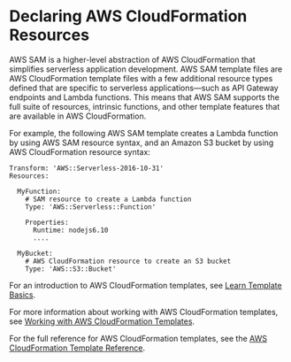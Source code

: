 # Declaring AWS CloudFormation Resources<a name="appendix-appendix-sam-templates-and-cf-templates"></a>

AWS SAM is a higher\-level abstraction of AWS CloudFormation that simplifies serverless application development\. AWS SAM template files are AWS CloudFormation template files with a few additional resource types defined that are specific to serverless applications—such as API Gateway endpoints and Lambda functions\. This means that AWS SAM supports the full suite of resources, intrinsic functions, and other template features that are available in AWS CloudFormation\.

For example, the following AWS SAM template creates a Lambda function by using AWS SAM resource syntax, and an Amazon S3 bucket by using AWS CloudFormation resource syntax:

```
Transform: 'AWS::Serverless-2016-10-31'
Resources:

  MyFunction:
    # SAM resource to create a Lambda function
    Type: 'AWS::Serverless::Function'
    
    Properties:
      Runtime: nodejs6.10
      .... 
    
  MyBucket:
    # AWS CloudFormation resource to create an S3 bucket
    Type: 'AWS::S3::Bucket'
```

For an introduction to AWS CloudFormation templates, see [Learn Template Basics](https://docs.aws.amazon.com/AWSCloudFormation/latest/UserGuide/gettingstarted.templatebasics.html)\.

For more information about working with AWS CloudFormation templates, see [Working with AWS CloudFormation Templates](https://docs.aws.amazon.com/AWSCloudFormation/latest/UserGuide/template-guide.html)\. 

For the full reference for AWS CloudFormation templates, see the [AWS CloudFormation Template Reference](https://docs.aws.amazon.com/AWSCloudFormation/latest/UserGuide/template-reference.html)\.